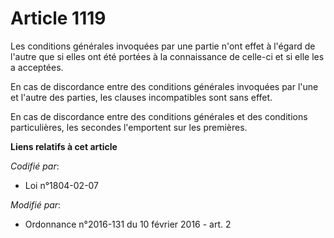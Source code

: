 # Article 1119

Les conditions générales invoquées par une partie n'ont effet à l'égard de l'autre que si elles ont été portées à la
connaissance de celle-ci et si elle les a acceptées. 

En cas de discordance entre des conditions générales invoquées par l'une et l'autre des parties, les clauses incompatibles
sont sans effet. 

En cas de discordance entre des conditions générales et des conditions particulières, les secondes l'emportent sur les
premières.

**Liens relatifs à cet article**

_Codifié par_:

  - Loi n°1804-02-07

_Modifié par_:

  - Ordonnance n°2016-131 du 10 février 2016 - art. 2
